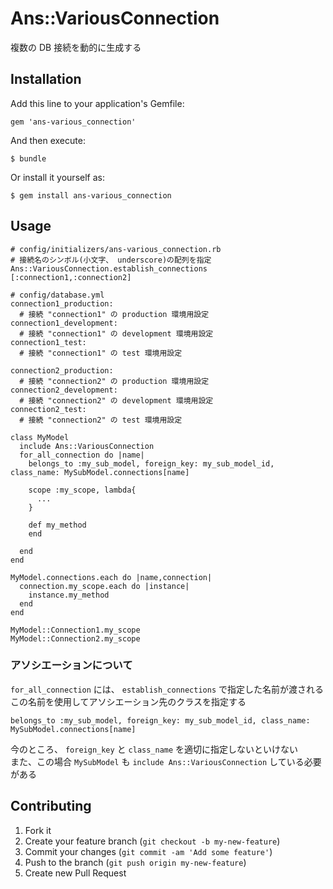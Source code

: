 # Ans::VariousConnection

複数の DB 接続を動的に生成する

## Installation

Add this line to your application's Gemfile:

    gem 'ans-various_connection'

And then execute:

    $ bundle

Or install it yourself as:

    $ gem install ans-various_connection

## Usage

    # config/initializers/ans-various_connection.rb
    # 接続名のシンボル(小文字、 underscore)の配列を指定
    Ans::VariousConnection.establish_connections [:connection1,:connection2]

    # config/database.yml
    connection1_production:
      # 接続 "connection1" の production 環境用設定
    connection1_development:
      # 接続 "connection1" の development 環境用設定
    connection1_test:
      # 接続 "connection1" の test 環境用設定

    connection2_production:
      # 接続 "connection2" の production 環境用設定
    connection2_development:
      # 接続 "connection2" の development 環境用設定
    connection2_test:
      # 接続 "connection2" の test 環境用設定

    class MyModel
      include Ans::VariousConnection
      for_all_connection do |name|
        belongs_to :my_sub_model, foreign_key: my_sub_model_id, class_name: MySubModel.connections[name]

        scope :my_scope, lambda{
          ...
        }

        def my_method
        end

      end
    end

    MyModel.connections.each do |name,connection|
      connection.my_scope.each do |instance|
        instance.my_method
      end
    end

    MyModel::Connection1.my_scope
    MyModel::Connection2.my_scope

### アソシエーションについて

`for_all_connection` には、 `establish_connections` で指定した名前が渡される  
この名前を使用してアソシエーション先のクラスを指定する

    belongs_to :my_sub_model, foreign_key: my_sub_model_id, class_name: MySubModel.connections[name]

今のところ、 `foreign_key` と `class_name` を適切に指定しないといけない  
また、この場合 `MySubModel` も `include Ans::VariousConnection` している必要がある

## Contributing

1. Fork it
2. Create your feature branch (`git checkout -b my-new-feature`)
3. Commit your changes (`git commit -am 'Add some feature'`)
4. Push to the branch (`git push origin my-new-feature`)
5. Create new Pull Request
